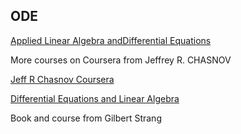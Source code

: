 ## ODE

[Applied Linear Algebra andDifferential Equations](https://www.math.ust.hk/~machas/applied-linear-algebra-and-differential-equations.pdf)

More courses on Coursera from Jeffrey R. CHASNOV

[Jeff R Chasnov Coursera](https://www.coursera.org/instructor/jeffchasnov)


[Differential Equations and Linear Algebra](https://ocw.mit.edu/resources/res-18-009-learn-differential-equations-up-close-with-gilbert-strang-and-cleve-moler-fall-2015/differential-equations-and-linear-algebra/)

Book and course from Gilbert Strang
